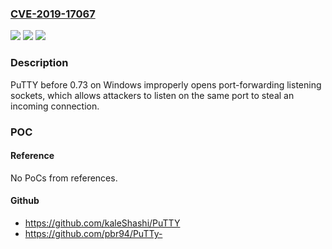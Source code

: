 ### [CVE-2019-17067](https://cve.mitre.org/cgi-bin/cvename.cgi?name=CVE-2019-17067)
![](https://img.shields.io/static/v1?label=Product&message=n%2Fa&color=blue)
![](https://img.shields.io/static/v1?label=Version&message=n%2Fa&color=blue)
![](https://img.shields.io/static/v1?label=Vulnerability&message=n%2Fa&color=brighgreen)

### Description

PuTTY before 0.73 on Windows improperly opens port-forwarding listening sockets, which allows attackers to listen on the same port to steal an incoming connection.

### POC

#### Reference
No PoCs from references.

#### Github
- https://github.com/kaleShashi/PuTTY
- https://github.com/pbr94/PuTTy-

